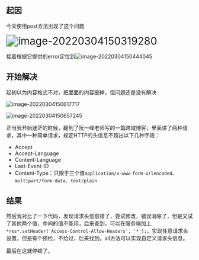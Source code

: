 ## 起因

今天使用post方法出现了这个问题

<img src="C:\Users\Administrator\AppData\Roaming\Typora\typora-user-images\image-20220304150319280.png" alt="image-20220304150319280" style="zoom: 200%;" />



接着根据它提供的error定位到![image-20220304150444045](C:\Users\Administrator\AppData\Roaming\Typora\typora-user-images\image-20220304150444045.png)



## 开始解决

起初以为内容格式不对，把里面的内容删掉，但问题还是没有解决

![image-20220304150617717](C:\Users\Administrator\AppData\Roaming\Typora\typora-user-images\image-20220304150617717.png)

![image-20220304150657245](C:\Users\Administrator\AppData\Roaming\Typora\typora-user-images\image-20220304150657245.png)

正当我开始迷茫的时候，翻到了阮一峰老师写的一篇跨域博客，里面讲了两种请求，其中一种简单请求，规定HTTP的头信息不超出以下几种字段：

- Accept
- Accept-Language
- Content-Language
- Last-Event-ID
- Content-Type：只限于三个值`application/x-www-form-urlencoded`、`multipart/form-data`、`text/plain`





## 结果

然后我对比了一下代码，发现请求头信息错了，尝试修改，错误消除了，但是又试了其他两个值，中间的值不能用，后来查到，可以在服务端加上` *res*.setHeader('Access-Control-Allow-Headers', '*');`，实现任意请求头设置，但是有个预检，不给过，后来找到。all方法可以实现自定义请求头信息。

最后在这就停顿了。